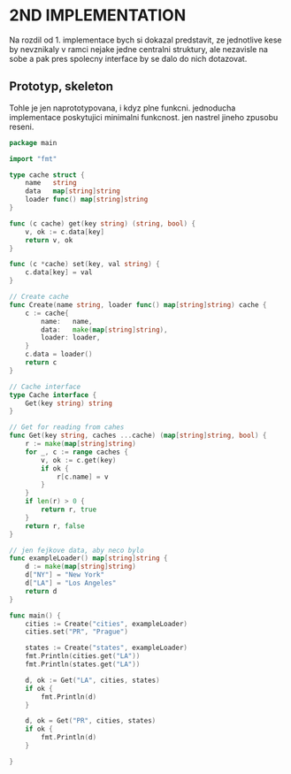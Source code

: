 # 2ND IMPLEMENTATION

Na rozdil od 1. implementace bych si dokazal predstavit, ze jednotlive kese by nevznikaly v ramci nejake jedne centralni struktury, ale nezavisle na sobe a pak pres spolecny interface by se dalo do nich dotazovat.


## Prototyp, skeleton
Tohle je jen naprototypovana, i kdyz plne funkcni. jednoducha implementace poskytujici minimalni funkcnost. jen nastrel jineho zpusobu reseni.

```go
package main

import "fmt"

type cache struct {
	name   string
	data   map[string]string
	loader func() map[string]string
}

func (c cache) get(key string) (string, bool) {
	v, ok := c.data[key]
	return v, ok
}

func (c *cache) set(key, val string) {
	c.data[key] = val
}

// Create cache
func Create(name string, loader func() map[string]string) cache {
	c := cache{
		name:   name,
		data:   make(map[string]string),
		loader: loader,
	}
	c.data = loader()
	return c
}

// Cache interface
type Cache interface {
	Get(key string) string
}

// Get for reading from cahes
func Get(key string, caches ...cache) (map[string]string, bool) {
	r := make(map[string]string)
	for _, c := range caches {
		v, ok := c.get(key)
		if ok {
			r[c.name] = v
		}
	}
	if len(r) > 0 {
		return r, true
	}
	return r, false
}

// jen fejkove data, aby neco bylo
func exampleLoader() map[string]string {
	d := make(map[string]string)
	d["NY"] = "New York"
	d["LA"] = "Los Angeles"
	return d
}

func main() {
	cities := Create("cities", exampleLoader)
	cities.set("PR", "Prague")

	states := Create("states", exampleLoader)
	fmt.Println(cities.get("LA"))
	fmt.Println(states.get("LA"))

	d, ok := Get("LA", cities, states)
	if ok {
		fmt.Println(d)
	}

	d, ok = Get("PR", cities, states)
	if ok {
		fmt.Println(d)
	}

}

```